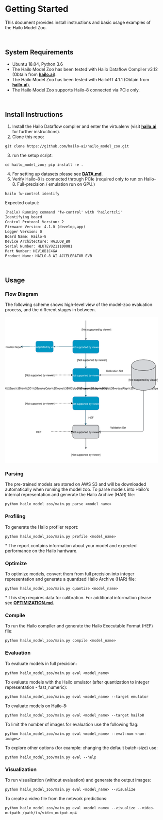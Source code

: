 # Getting Started

This document provides install instructions and basic usage examples of the Hailo Model Zoo.

<br>

## System Requirements

- Ubuntu 18.04, Python 3.6
- The Hailo Model Zoo has been tested with Hailo Dataflow Compiler v3.12 (Obtain from [**hailo.ai**](http://hailo.ai)).
- The Hailo Model Zoo has been tested with HailoRT 4.1.1 (Obtain from [**hailo.ai**](http://hailo.ai)).
- The Hailo Model Zoo supports Hailo-8 connected via PCIe only.

<br>

## Install Instructions

1. Install the Hailo Dataflow compiler and enter the virtualenv (visit [**hailo.ai**](http://hailo.ai) for further instructions).
2. Clone this repo:
```
git clone https://github.com/hailo-ai/hailo_model_zoo.git
```
3. run the setup script:
```
cd hailo_model_zoo; pip install -e .
```
4. For setting up datasets please see [**DATA.md**](DATA.md).
5. Verify Hailo-8 is connected through PCIe (required only to run on Hailo-8. Full-precision / emulation run on GPU.)
```
hailo fw-control identify
```
Expected output:
```
(hailo) Running command 'fw-control' with 'hailortcli'
Identifying board
Control Protocol Version: 2
Firmware Version: 4.1.0 (develop,app)
Logger Version: 0
Board Name: Hailo-8
Device Architecture: HAILO8_B0
Serial Number: HLUTEV0211100081
Part Number: HEV18B1C4GA
Product Name: HAILO-8 AI ACCELERATOR EVB

```

<br>

## Usage

### Flow Diagram

The following scheme shows high-level view of the model-zoo evaluation process, and the different stages in between.

<p align="center">
  <img src="images/usage_flow.svg" />
</p>

### Parsing

The pre-trained models are stored on AWS S3 and will be downloaded automatically when running the model zoo. To parse models into Hailo's internal representation and generate the Hailo Archive (HAR) file:
```
python hailo_model_zoo/main.py parse <model_name>
```

### Profiling

To generate the Hailo profiler report:
```
python hailo_model_zoo/main.py profile <model_name>
```
\* The report contains information about your model and expected performance on the Hailo hardware.

### Optimize

To optimize models, convert them from full precision into integer representation and generate a quantized Hailo Archive (HAR) file:
```
python hailo_model_zoo/main.py quantize <model_name>
```
\* This step requires data for calibration. For additional information please see [**OPTIMIZATION.md**](OPTIMIZATION.md).

### Compile

To run the Hailo compiler and generate the Hailo Executable Format (HEF) file:
```
python hailo_model_zoo/main.py compile <model_name>
```

### Evaluation

To evaluate models in full precision:
```
python hailo_model_zoo/main.py eval <model_name>
```
To evaluate models with the Hailo emulator (after quantization to integer representation - fast_numeric):
```
python hailo_model_zoo/main.py eval <model_name> --target emulator
```
To evaluate models on Hailo-8:
```
python hailo_model_zoo/main.py eval <model_name> --target hailo8
```
To limit the number of images for evaluation use the following flag:
```
python hailo_model_zoo/main.py eval <model_name> --eval-num <num-images>
```
To explore other options (for example: changing the default batch-size) use:
```
python hailo_model_zoo/main.py eval --help
```

### Visualization

To run visualization (without evaluation) and generate the output images:
```
python hailo_model_zoo/main.py eval <model_name> --visualize
```
To create a video file from the network predictions:
```
python hailo_model_zoo/main.py eval <model_name> --visualize --video-outpath /path/to/video_output.mp4
```
